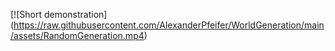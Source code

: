 [![Short demonstration]
(https://raw.githubusercontent.com/AlexanderPfeifer/WorldGeneration/main/assets/RandomGeneration.mp4)
